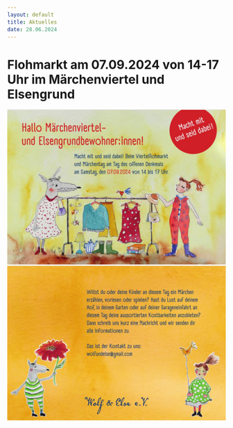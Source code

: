 ```yaml
---
layout: default
title: Aktuelles
date: 28.06.2024
---
```


# Flohmarkt am 07.09.2024 von 14-17 Uhr im Märchenviertel und Elsengrund

<span class="image main"><img src="images/Flohmarkt_Flyer_2024_1.jpg" alt="" /></span>
<span class="image main"><img src="images/Flohmarkt_Flyer_2024_2.jpg" alt="" /></span>

